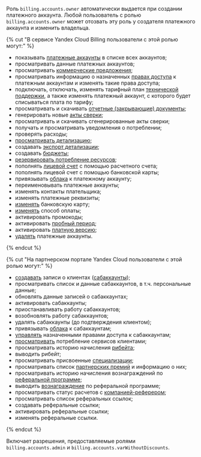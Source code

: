 Роль `billing.accounts.owner` автоматически выдается при создании платежного аккаунта. Любой пользователь с ролью `billing.accounts.owner` может отозвать эту роль у создателя платежного аккаунта и изменить владельца.

{% cut "В сервисе Yandex Cloud Billing пользователи с этой ролью могут:" %}

* показывать [платежные аккаунты](../../../billing/concepts/billing-account.md) в списке всех аккаунтов;
* просматривать данные платежных аккаунтов;
* просматривать [коммерческие предложения](../../../billing/concepts/glossary.md#client-offer);
* просматривать информацию о назначенных [правах доступа](../../../iam/concepts/access-control/index.md) к платежным аккаунтам и изменять такие права доступа;
* подключать, отключать, изменять тарифный план [технической поддержки](../../../support/overview.md), а также изменять платежный аккаунт, с которого будет списываться плата по тарифу;
* просматривать и скачивать [отчетные (закрывающие) документы](../../../billing/payment/documents.md);
* генерировать новые [акты сверки](../../../billing/concepts/act.md#reconciliation-report);
* просматривать и скачивать сгенерированные акты сверки;
* получать и просматривать уведомления о потреблении;
* проверять расходы;
* [просматривать детализацию](../../../billing/operations/check-charges.md);
* создавать [экспорт детализации](../../../billing/operations/get-folder-report.md);
* создавать [бюджеты](../../../billing/concepts/budget.md);
* [резервировать потребление ресурсов](../../../billing/concepts/cvos.md);
* пополнять [лицевой счет](../../../billing/concepts/personal-account.md) с помощью расчетного счета;
* пополнять лицевой счет с помощью банковской карты;
* привязывать [облака](../../../resource-manager/concepts/resources-hierarchy.md#cloud) к платежному аккаунту;
* переименовывать платежные аккаунты;
* изменять контакты плательщика;
* изменять платежные реквизиты;
* [изменять](../../../billing/operations/pin-card.md#change_card) банковскую карту;
* [изменять](../../../billing/operations/change-payment-method.md) способ оплаты;
* активировать промокоды;
* активировать [пробный период](../../../billing/concepts/trial-period.md);
* активировать [платную версию](../../../getting-started/free-trial/concepts/upgrade-to-paid.md);
* [удалять](../../../billing/operations/delete-account.md) платежные аккаунты.

{% endcut %}

{% cut "На партнерском портале Yandex Cloud пользователи с этой ролью могут:" %}

* [создавать](../../../partner/program/var-pin-client.md#client-entry) записи о клиентах ([сабаккаунты](../../../partner/terms.md#sub-account));
* просматривать список и данные сабаккаунтов, в т.ч. персональные данные;
* обновлять данные записей о сабаккаунтах;
* активировать сабаккаунты;
* приостанавливать работу сабаккаунтов;
* возобновлять работу сабаккаунтов;
* удалять сабаккаунты (до подтверждения клиентом);
* привязывать [облака](../../../resource-manager/concepts/resources-hierarchy.md#cloud) к сабаккаунтам;
* [управлять](../../../partner/operations/access/partners-account.md) назначенными правами доступа к сабаккаунтам;
* [просматривать](../../../partner/operations/get-client-stat.md) потребление сервисов клиентами;
* просматривать историю начисления [рибейта](../../../partner/terms.md#rebate);
* выводить рибейт;
* просматривать присвоенные [специализации](../../../partner/specializations/index.md);
* просматривать список [партнерских премий](../../../partner/portal.md#premium) и информацию о них;
* просматривать историю начисления вознаграждений по [реферальной программе](../../../partner/program/referral.md);
* выводить [вознаграждение](../../../partner/program/referral.md#premium) по реферальной программе;
* просматривать статус расчетов с [компанией-реферером](../../../partner/terms.md#referral-partner);
* просматривать список реферальных ссылок;
* создавать реферальные ссылки;
* активировать реферальные ссылки;
* изменять реферальные ссылки.

{% endcut %}

Включает разрешения, предоставляемые ролями `billing.accounts.admin` и `billing.accounts.varWithoutDiscounts`.